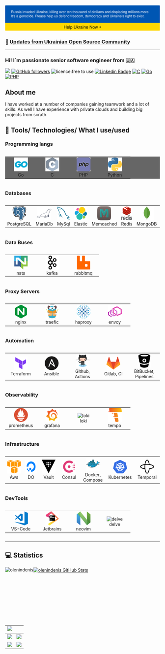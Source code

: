 [![Stand With Ukraine](https://raw.githubusercontent.com/vshymanskyy/StandWithUkraine/main/banner2-direct.svg)](https://vshymanskyy.github.io/StandWithUkraine/)

### 📢 [Updates from Ukrainian Open Source Community](https://github.com/vshymanskyy/StandWithUkraine/blob/main/docs/CommunityUpdates.md)
<hr>

<h3>Hi! I`m passionate senior software engineer from 🇺🇦</h3>

![](https://visitor-badge.glitch.me/badge?page_id=github.com/olenindenis) [![GitHub followers](https://img.shields.io/github/followers/olenindenis?label=Follow&style=social)](https://github.com/olenindenis/?tab=follow)  ![licence:free to use](https://img.shields.io/badge/licence-free--to--use-blue) [![Linkedin Badge](https://img.shields.io/badge/-olenindenis-blue?style=flat&logo=Linkedin&logoColor=white&link=https://www.linkedin.com/in/denis-olenin-b66ab082/)](https://www.linkedin.com/in/denis-olenin-b66ab082/)
[![C](https://img.shields.io/badge/c-%2300599C.svg?style=for-the-badge&logo=c&logoColor=white)](https://www.learn-c.org/)
[![Go](https://img.shields.io/badge/go-%2300ADD8.svg?style=for-the-badge&logo=go&logoColor=white)](https://go.dev/)
[![PHP](https://img.shields.io/badge/php-%23777BB4.svg?style=for-the-badge&logo=php&logoColor=white)](https://www.php.net/)

## About me

I have worked at a number of companies gaining teamwork and a lot of skills.
As well I have experience with private clouds and building big projects from scrath.

<h2>🚀 Tools/ Technologies/ What I use/used</h2>

<h3>Programming langs</h2>

<div style="display: flex; align-items: flex-start; align: center;">
  <table align="center" style="background-color:#666666;">
    <tr>
        <td align="center"  width="88">
          <img src="images/svgicons/go-svgrepo-com.svg" alt="go" width="45" height="45" />
          <br>Go
        </td>
        <td align="center" width="88">
          <img src="images/svgicons/open-std_c-icon.svg" alt="c" width="45" height="45" />
          <br>C
        </td>
        <td align="center" width="88">
          <img src="images/svgicons/php-svgrepo-com.svg" alt="php" width="45" height="45" />
          <br>PHP
        </td>
        <td align="center" width="88">
          <img src="images/svgicons/python-icon.svg" alt="python" width="45" height="45" />
          <br>Python
        </td>
    </tr>
  </table>
</div>

<h3>Databases</h2>

<div style="display: flex; align-items: flex-start; align: center">
  <table align="center">
    <tr>
        <td align="center"  width="88">
          <img src="images/svgicons/postgresql-svgrepo-com.svg" alt="PostgreSQL" width="45" height="45" />
          <br>PostgreSQL
        </td>
        <td align="center" width="88">
          <img src="images/svgicons/mariadb-icon.svg" alt="MariaDb" width="45" height="45" />
          <br>MariaDb
        </td>
        <td align="center" width="88">
          <img src="images/svgicons/mysql-icon.svg" alt="mysql" width="45" height="45" />
          <br>MySql
        </td>
        <td align="center" width="88">
          <img src="images/svgicons/elastic-icon.svg" alt="Elastic" width="45" height="45" />
          <br>Elastic
        </td>
        <td align="center" width="88">
          <img src="images/svgicons/memcached-icon.svg" alt="Memcached" width="45" height="45" />
          <br>Memcached
        </td>
        <td align="center" width="88">
          <img src="images/svgicons/redis-original-wordmark.svg" alt="redis" width="45" height="45" />
          <br>Redis
        </td>
        <td align="center" width="88">
          <img src="images/svgicons/mongodb-icon.svg" alt="mongodb" width="45" height="45" />
          <br>MongoDB
        </td>
        <td align="center" width="88">
          <img src="images/svgicons/dragonfly-vector-1-svgrepo-com.svg" alt="dragonflydb" width="45" height="45" />
          <br>DragonflyDB
        </td>
        <td align="center" width="88">
          <img src="images/svgicons/etcd-svgrepo-com.svg" alt="etcd" width="45" height="45" />
          <br>etcd
        </td>
    </tr>
  </table>
</div>

<h3>Data Buses</h2>

<div style="display: flex; align-items: flex-start; align: center">
  <table align="center">
    <tr>
        <td align="center"  width="88">
          <img src="images/svgicons/natsio-icon.svg" alt="nats" width="45" height="45" />
          <br>nats
        </td>
        <td align="center" width="88">
          <img src="images/svgicons/apache_kafka-icon.svg" alt="kafka" width="45" height="45" />
          <br>kafka
        </td>
        <td align="center" width="88">
          <img src="images/svgicons/rabbitmq-icon.svg" alt="rabbitmq" width="45" height="45" />
          <br>rabbitmq
        </td>
    </tr>
  </table>
</div>

<h3>Proxy Servers</h2>

<div style="display: flex; align-items: flex-start; align: center">
  <table align="center">
    <tr>
        <td align="center"  width="88">
          <img src="images/svgicons/nginx-icon.svg" alt="nginx" width="45" height="45" />
          <br>nginx
        </td>
        <td align="center" width="88">
          <img src="images/svgicons/traefikio-icon.svg" alt="traefic" width="45" height="45" />
          <br>traefic
        </td>
        <td align="center" width="88">
          <img src="images/svgicons/haproxy-icon.svg" alt="haproxy" width="45" height="45" />
          <br>haproxy
        </td>
        <td align="center" width="88">
          <img src="images/svgicons/envoyproxyio-icon.svg" alt="envoy" width="45" height="45" />
          <br>envoy
        </td>
    </tr>
  </table>
</div>

<h3>Automation</h2>

<div style="display: flex; align-items: flex-start; align: center">
  <table align="center">
    <tr>
        <td align="center"  width="88">
          <img src="images/svgicons/terraform-svgrepo-com.svg" alt="Terraform" width="45" height="45" />
          <br>Terraform
        </td>
        <td align="center" width="88">
          <img src="images/svgicons/ansible-icon.svg" alt="Ansible" width="45" height="45" />
          <br>Ansible
        </td>
        <td align="center" width="88">
          <img src="images/svgicons/github-icon.svg" alt="Github" width="45" height="45" />
          <br>Github, Actions
        </td>
        <td align="center" width="88">
          <img src="images/svgicons/gitlab-icon.svg" alt="Gitlab" width="45" height="45" />
          <br>Gitlab, CI
        </td>
        <td align="center" width="88">
          <img src="images/svgicons/bitbucket-icon.svg" alt="BitBucket" width="45" height="45" />
          <br>BitBucket, Pipelines
        </td>
    </tr>
  </table>
</div>

<h3>Observability</h2>

<div style="display: flex; align-items: flex-start; align: center">
  <table align="center">
    <tr>
        <td align="center"  width="88">
          <img src="images/svgicons/prometheusio-icon.svg" alt="prometheusio" width="45" height="45" />
          <br>prometheus
        </td>
        <td align="center" width="88">
          <img src="images/svgicons/grafana-svgrepo-com.svg" alt="grafana" width="45" height="45" />
          <br>grafana
        </td>
        <td align="center" width="88">
          <img src="images/svgicons/loki_icon-com.svg" alt="loki" width="45" height="45" />
          <br>loki
        </td>
        <td align="center" width="88">
          <img src="images/svgicons/grafana-tempo.svg" alt="tempo" width="45" height="45" />
          <br>tempo
        </td>
    </tr>
  </table>
</div>

<h3>Infrastructure</h2>

<div style="display: flex; align-items: flex-start; align: center">
  <table align="center">
    <tr>
        <td align="center"  width="88">
          <img src="images/svgicons/amazon_aws-icon.svg" alt="Aws" width="50" height="45" />
          <br>Aws
        </td>
        <td align="center" width="88">
          <img src="images/svgicons/digitalocean-svgrepo-com.svg" alt="DO" width="50" height="45" />
          <br>DO
        </td>
        <td align="center" width="88">
          <img src="images/svgicons/vault-svgrepo-com.svg" alt="Vault" width="45" height="45" />
          <br>Vault
        </td>
        <td align="center" width="88">
          <img src="images/svgicons/consul-svgrepo-com.svg" alt="Consul" width="45" height="45" />
          <br>Consul
        </td>
        <td align="center" width="88">
          <img src="images/svgicons/docker-icon.svg" alt="Docker" width="45" height="45" />
          <br>Docker, Compose
        </td>
        <td align="center" width="88">
          <img src="images/svgicons/kubernetes-icon.svg" alt="Kubernetes" width="45" height="45" />
          <br>Kubernetes
        </td>
        <td align="center" width="88">
          <img src="images/svgicons/temporalio.svg" alt="Temporal" width="45" height="45" />
          <br>Temporal
        </td>
    </tr>
  </table>
</div>

<h3>DevTools</h2>

<div style="display: flex; align-items: flex-start; align: center">
  <table align="center">
    <tr>
        <td align="center"  width="88">
          <img src="images/svgicons/visualstudio_code-icon.svg" alt="VS-Code" width="45" height="45" />
          <br>VS-Code
        </td>
        <td align="center" width="88">
          <img src="images/svgicons/jetbrains-icon.svg" alt="Jetbrains" width="45" height="45" />
          <br>Jetbrains
        </td>
        <td align="center" width="88">
          <img src="images/svgicons/neovim-mark.svg" alt="neovim" width="45" height="45" />
          <br>neovim
        </td>
        <td align="center" width="88">
          <img src="https://github.com/go-delve/delve/blob/master/assets/delve_icon.png" alt="delve" width="45" height="45" />
          <br>delve
        </td>
    </tr>
  </table>
</div>

---
## 💻 Statistics

<!-- [<img align="center" src="https://github-readme-streak-stats.herokuapp.com/?user=olenindenis&theme=cobalt" alt="olenindenis" />](https://github-readme-streak-stats.herokuapp.com/?user=olenindenis) -->
[<img align="center" src="https://bad-apple-github-readme.vercel.app/api?username=olenindenis&show_icons=true&line_height=27&count_private=true&theme=cobalt" height="175" alt="olenindenis GitHub Stats" />](https://github.com/olenindenis/olenindenis)
[<img align="left" src="https://github-readme-stats.vercel.app/api/top-langs?username=olenindenis&theme=cobalt&show_icons=true&locale=en&layout=compact" height="175" alt="olenindenis" />](https://github-readme-stats.vercel.app/api/top-langs?username=olenindenis)

<div style="display: flex; align-items: flex-start; align: center; width:100%;">
  <table align="center">
    <tbody>
      <tr>
        <td colspan="2">
          <a href="https://github-profile-summary-cards.vercel.app/api/cards/profile-details?username=olenindenis">
            <img width="715" src="https://github-profile-summary-cards.vercel.app/api/cards/profile-details?username=olenindenis&theme=cobalt"/>
          </a>
        </td>
      </tr>
      <tr>
        <th>
          <a href="https://github-profile-summary-cards.vercel.app/api/cards/repos-per-language?username=olenindenis">
            <img src="https://github-profile-summary-cards.vercel.app/api/cards/repos-per-language?username=olenindenis&theme=cobalt"/>
          </a>
        </th>
        <th>
          <a href="https://github-profile-summary-cards.vercel.app/api/cards/most-commit-language?username=olenindenis&">
            <img src="https://github-profile-summary-cards.vercel.app/api/cards/most-commit-language?username=olenindenis&theme=cobalt"/>
          </a>
        </th>
      </tr>
      <tr>
        <td>
          <a href="https://github-profile-summary-cards.vercel.app/api/cards/stats?username=olenindenis">
            <img src="https://github-profile-summary-cards.vercel.app/api/cards/stats?username=olenindenis&theme=cobalt"/>
          </a>
        </td>
        <td>
          <a href="https://github-profile-summary-cards.vercel.app/api/cards/productive-time?username=olenindenis">
            <img src="https://github-profile-summary-cards.vercel.app/api/cards/productive-time?username=olenindenis&theme=cobalt"/>
          </a>
        </td>
      </tr>
    </tbody>
  </table>
</div>
